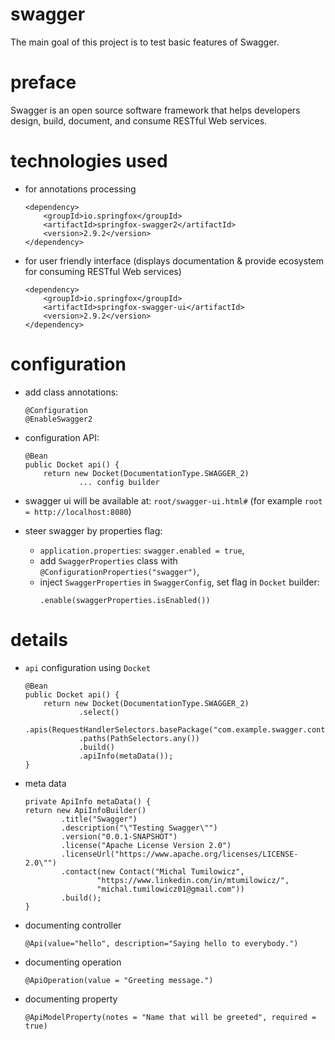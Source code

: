 # swagger
The main goal of this project is to test basic features of Swagger.

# preface
Swagger is an open source software framework that helps developers design, 
build, document, and consume RESTful Web services.

# technologies used

* for annotations processing
    ```
    <dependency>
        <groupId>io.springfox</groupId>
        <artifactId>springfox-swagger2</artifactId>
        <version>2.9.2</version>
    </dependency>
    ```

* for user friendly interface (displays documentation & provide ecosystem
for consuming RESTful Web services)
    ```
    <dependency>
        <groupId>io.springfox</groupId>
        <artifactId>springfox-swagger-ui</artifactId>
        <version>2.9.2</version>
    </dependency>
    ```

# configuration
* add class annotations:
    ```
	@Configuration
	@EnableSwagger2
    ```
    
* configuration API:
    ```
	@Bean
	public Docket api() {
		return new Docket(DocumentationType.SWAGGER_2)
				... config builder
    ```
				
* swagger ui will be available at: `root/swagger-ui.html#` (for example
    `root = http://localhost:8080`)
    
* steer swagger by properties flag:
    * `application.properties`: `swagger.enabled = true`,
    * add `SwaggerProperties` class with `@ConfigurationProperties("swagger")`,
    * inject `SwaggerProperties` in `SwaggerConfig`, set flag in `Docket` 
    builder:
        ```
        .enable(swaggerProperties.isEnabled())
        ```
		
# details
* `api` configuration using `Docket`
    ```
    @Bean
	public Docket api() {
		return new Docket(DocumentationType.SWAGGER_2)
				.select()
				.apis(RequestHandlerSelectors.basePackage("com.example.swagger.controller"))
				.paths(PathSelectors.any())
				.build()
				.apiInfo(metaData());
	}
	```

* meta data
    ```
	private ApiInfo metaData() {
    return new ApiInfoBuilder()
            .title("Swagger")
            .description("\"Testing Swagger\"")
            .version("0.0.1-SNAPSHOT")
            .license("Apache License Version 2.0")
            .licenseUrl("https://www.apache.org/licenses/LICENSE-2.0\"")
            .contact(new Contact("Michal Tumilowicz", 
                    "https://www.linkedin.com/in/mtumilowicz/", 
                    "michal.tumilowicz01@gmail.com"))
            .build();
	}
    ```
    
* documenting controller
    ```
	@Api(value="hello", description="Saying hello to everybody.")
	```

* documenting operation
    ```
	@ApiOperation(value = "Greeting message.")
	```
	
* documenting property
    ```
	@ApiModelProperty(notes = "Name that will be greeted", required = true)
    ```